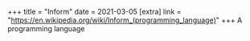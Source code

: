 +++
title = "Inform"
date = 2021-03-05
[extra]
link = "https://en.wikipedia.org/wiki/Inform_(programming_language)"
+++
A programming language

